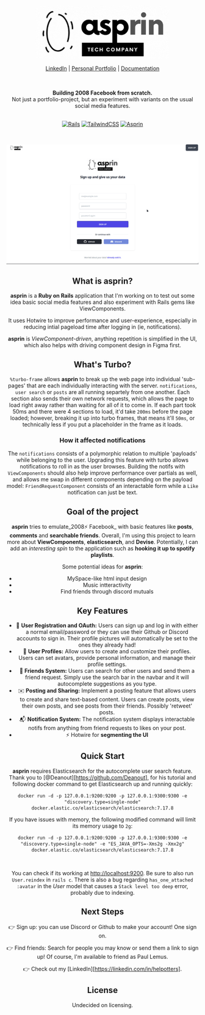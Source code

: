 <br/>

<div align="center" style="margin: 30px;">
<a href="https://github.com/helpotters/asprin">
  <img src="https://raw.githubusercontent.com/helpotters/asprin/main/app/assets/images/asprin.gif"   style="width:350px;" align="center" />
</a>
<br />
<br />

<div align="center">
    <a href="https://linkedin.com/in/helpotters">LinkedIn</a> |
    <a href="https://helpotters">Personal Portfolio</a> |
    <a href="">Documentation</a>
</div>
</div>

<br />

<div align="center"><strong>Building 2008 Facebook from scratch.</strong><br> Not just a portfolio-project, but an experiment with variants on the usual social media features.

<br />
<br />

<div align="center">

[![Rails](https://img.shields.io/badge/rails-%23CC0000.svg?style=flat&logo=ruby-on-rails&logoColor=white)](https://rubyonrails.org)
[![TailwindCSS](https://img.shields.io/badge/tailwindcss-%2338B2AC.svg?style=flat&logo=tailwind-css&logoColor=white)](https://tailwindcss.com)
[![Asprin](https://img.shields.io/github/commit-activity/m/helpotters/asprin)](https://github.com/helpotters/asprin/commits/next)

</div>

<br/>

[![how-asprin-works](https://raw.githubusercontent.com/helpotters/asprin/main/early-version.gif)](https://github.com/helpotters/asprin)


## What is asprin?

**asprin** is a **Ruby on Rails** application that I'm working on to test out some idea basic social media features and also experiment with Rails gems like ViewComponents.  

It uses Hotwire to improve performance and user-experience, especially in reducing intial pageload time after logging in (ie, notifications).  


**asprin** is _ViewComponent-driven_, anything repetition is simplified in the UI, which also helps with driving component design in Figma first.

## What's Turbo?

`%turbo-frame` allows **asprin** to break up the web page into individual 'sub-pages' that are each individually interacting with the server. `notifications`, `user search` or `posts` are all running separtely from one another. Each section also sends their own network requests, which allows the page to load right away rather than waiting for all of it to come in. If each part took 50ms and there were 4 sections to load, it'd take `200ms` before the page loaded; however, breaking it up into turbo frames, that means it'll `50ms`, or technically less if you put a placeholder in the frame as it loads.

### How it affected notifications

The `notifications` consists of a polymorphic relation to multiple 'payloads' while belonging to the user. Upgrading this feature with turbo allows notifications to roll in as the user browses. Building the notifs with `ViewComponents` should also help improve performance over partials as well, and allows me swap in different components depending on the payload model: `FriendRequestComponent` consists of an interactable form while a `Like` notification can just be text.

## Goal of the project

**asprin** tries to emulate_2008⚡ Facebook_ with basic features like **posts**, **comments** and **searchable friends**. Overall, I'm using this project to learn more about **ViewComponents**, **elasticsearch**, and **Devise**. Potentially, I can add an _interesting spin_ to the application such as **hooking it up to spotify playlists**.

Some potential ideas for **asprin**:


- MySpace-like html input design
- Music intteractivity
- Find friends through discord mutuals

## Key Features

- 📝 **User Registration and OAuth:** Users can sign up and log in with either a normal email/password or they can use their Github or Discord accounts to sign in. Their profile pictures will automatically be set to the ones they already had!
- 👤 **User Profiles:** Allow users to create and customize their profiles. Users can set avatars, provide personal information, and manage their profile settings. 
- 🤝 **Friends System:** Users can search for other users and send them a friend request. Simply use the search bar in the navbar and it will autocomplete suggestions as you type.
- ✉️ **Posting and Sharing:** Implement a posting feature that allows users to create and share text-based content. Users can create posts, view their own posts, and see posts from their friends. Possibly 'retweet' posts.
- 📬 **Notification System:** The notification system displays interactable notifs from anything from friend requests to likes on your post.
- ⚡ Hotwire for **segmenting the UI**

## Quick Start

**asprin** requires Elasticsearch for the autocomplete user search feature. Thank you to [@Deanout][https://github.com/Deanout], for his tutorial and following docker command to get Elasticsearch up and running quickly:

```
docker run -d -p 127.0.0.1:9200:9200 -p 127.0.0.1:9300:9300 -e "discovery.type=single-node" docker.elastic.co/elasticsearch/elasticsearch:7.17.8
```

If you have issues with memory, the following modified command will limit its memory usage to `2g`:

```
docker run -d -p 127.0.0.1:9200:9200 -p 127.0.0.1:9300:9300 -e "discovery.type=single-node" -e "ES_JAVA_OPTS=-Xms2g -Xmx2g" docker.elastic.co/elasticsearch/elasticsearch:7.17.8
```

<br/>

You can check if its working at [http://localhost:9200](http://localhost:9200). Be sure to also run `User.reindex` in `rails c`. There is also a bug regarding `has_one_attached :avatar` in the *User* model that causes a `Stack level too deep` error, probably due to indexing.


## Next Steps

👉 Sign up: you can use Discord or Github to make your account! One sign on.

👉 Find friends: Search for people you may know or send them a link to sign up! Of course, I'm available to friend as Paul Lemus.

👉 Check out my [LinkedIn][https://linkedin.com/in/helpotters].


## License

Undecided on licensing. 
